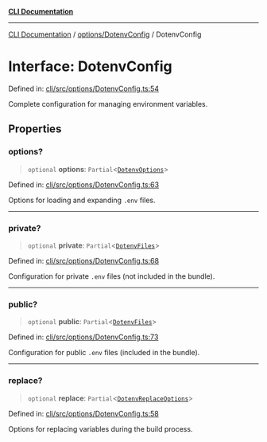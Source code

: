 [**CLI Documentation**](../../../README.md)

***

[CLI Documentation](../../../README.md) / [options/DotenvConfig](../README.md) / DotenvConfig

# Interface: DotenvConfig

Defined in: [cli/src/options/DotenvConfig.ts:54](https://github.com/stonemjs/cli/blob/c980e34c3e365606f5472998f0ccb119c79896c3/src/options/DotenvConfig.ts#L54)

Complete configuration for managing environment variables.

## Properties

### options?

> `optional` **options**: `Partial`\<[`DotenvOptions`](DotenvOptions.md)\>

Defined in: [cli/src/options/DotenvConfig.ts:63](https://github.com/stonemjs/cli/blob/c980e34c3e365606f5472998f0ccb119c79896c3/src/options/DotenvConfig.ts#L63)

Options for loading and expanding `.env` files.

***

### private?

> `optional` **private**: `Partial`\<[`DotenvFiles`](DotenvFiles.md)\>

Defined in: [cli/src/options/DotenvConfig.ts:68](https://github.com/stonemjs/cli/blob/c980e34c3e365606f5472998f0ccb119c79896c3/src/options/DotenvConfig.ts#L68)

Configuration for private `.env` files (not included in the bundle).

***

### public?

> `optional` **public**: `Partial`\<[`DotenvFiles`](DotenvFiles.md)\>

Defined in: [cli/src/options/DotenvConfig.ts:73](https://github.com/stonemjs/cli/blob/c980e34c3e365606f5472998f0ccb119c79896c3/src/options/DotenvConfig.ts#L73)

Configuration for public `.env` files (included in the bundle).

***

### replace?

> `optional` **replace**: `Partial`\<[`DotenvReplaceOptions`](DotenvReplaceOptions.md)\>

Defined in: [cli/src/options/DotenvConfig.ts:58](https://github.com/stonemjs/cli/blob/c980e34c3e365606f5472998f0ccb119c79896c3/src/options/DotenvConfig.ts#L58)

Options for replacing variables during the build process.

